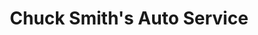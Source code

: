 ---
title: "Chuck Smith's Auto Service"
url: /bechtelsville/chuck-smiths-auto-service/
shop: car repair
---